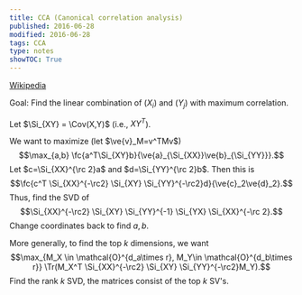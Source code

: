 ```yaml
---
title: CCA (Canonical correlation analysis)
published: 2016-06-28
modified: 2016-06-28
tags: CCA
type: notes
showTOC: True
---
```


[Wikipedia](https://en.wikipedia.org/wiki/Canonical_correlation)

Goal: Find the linear combination of $(X_i)$ and $(Y_j)$ with maximum correlation.

Let $\Si_{XY} = \Cov(X,Y)$ (i.e., $XY^T$).

We want to maximize (let $\ve{v}_M=v^TMv$)
$$\max_{a,b} \fc{a^T\Si_{XY}b}{\ve{a}_{\Si_{XX}}\ve{b}_{\Si_{YY}}}.$$
Let $c=\Si_{XX}^{\rc 2}a$ and $d=\Si_{YY}^{\rc 2}b$. Then this is
$$\fc{c^T \Si_{XX}^{-\rc2} \Si_{XY} \Si_{YY}^{-\rc2}d}{\ve{c}_2\ve{d}_2}.$$
Thus, find the SVD of
$$\Si_{XX}^{-\rc2} \Si_{XY} \Si_{YY}^{-1} \Si_{YX} \Si_{XX}^{-\rc 2}.$$
Change coordinates back to find $a,b$.

More generally, to find the top $k$ dimensions, we want 
$$\max_{M_X \in \mathcal{O}^{d_a\times r}, M_Y\in \mathcal{O}^{d_b\times r}} \Tr(M_X^T \Si_{XX}^{-\rc2} \Si_{XY} \Si_{YY}^{-\rc2}M_Y).$$
Find the rank $k$ SVD, the matrices consist of the top $k$ SV's.
